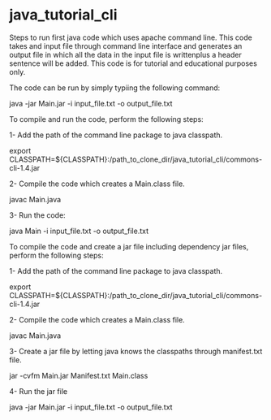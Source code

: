 # java_tutorial_cli
Steps to run first java code which uses apache command line.
This code takes and input file through command line interface and generates an output file in which all the data in the input file is writtenplus a header sentence will be added. This code is for tutorial and educational purposes only.


The code can be run by simply typiing the following command:

java -jar Main.jar -i input_file.txt -o output_file.txt


To compile and run the code, perform the following steps:

1- Add the path of the command line package to java classpath.

export CLASSPATH=${CLASSPATH}:/path_to_clone_dir/java_tutorial_cli/commons-cli-1.4.jar

2- Compile the code which creates a Main.class file. 

javac Main.java

3- Run the code:

java Main -i input_file.txt -o output_file.txt


To compile the code and create a jar file including dependency jar files, perform the following steps:

1- Add the path of the command line package to java classpath.

export CLASSPATH=${CLASSPATH}:/path_to_clone_dir/java_tutorial_cli/commons-cli-1.4.jar

2- Compile the code which creates a Main.class file. 

javac Main.java

3- Create a jar file by letting java knows the classpaths through manifest.txt file.

jar -cvfm Main.jar Manifest.txt Main.class

4- Run the jar file

java -jar Main.jar -i input_file.txt -o output_file.txt




